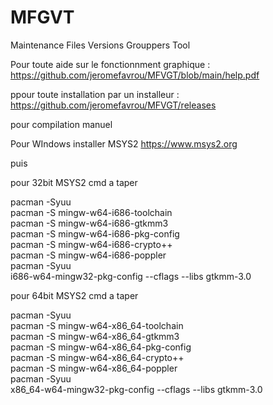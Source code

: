 # MFGVT
Maintenance Files Versions Grouppers Tool</Br>

Pour toute aide sur le fonctionnment graphique : https://github.com/jeromefavrou/MFVGT/blob/main/help.pdf</Br>

ppour toute installation par un installeur : https://github.com/jeromefavrou/MFVGT/releases

pour compilation manuel</Br>

Pour WIndows installer MSYS2 https://www.msys2.org</Br>

puis </Br>

pour 32bit MSYS2 cmd a taper</Br>

pacman -Syuu</Br>
pacman -S mingw-w64-i686-toolchain</Br>
pacman -S mingw-w64-i686-gtkmm3</Br>
pacman -S mingw-w64-i686-pkg-config</Br>
pacman -S mingw-w64-i686-crypto++</Br>
pacman -S mingw-w64-i686-poppler</Br>
pacman -Syuu</Br>
i686-w64-mingw32-pkg-config --cflags --libs gtkmm-3.0 </Br>

pour 64bit MSYS2 cmd a taper</Br>

pacman -Syuu</Br>
pacman -S mingw-w64-x86_64-toolchain</Br>
pacman -S mingw-w64-x86_64-gtkmm3</Br>
pacman -S mingw-w64-x86_64-pkg-config</Br>
pacman -S mingw-w64-x86_64-crypto++</Br>
pacman -S mingw-w64-x86_64-poppler</Br>
pacman -Syuu</Br>
x86_64-w64-mingw32-pkg-config --cflags --libs gtkmm-3.0 </Br>
